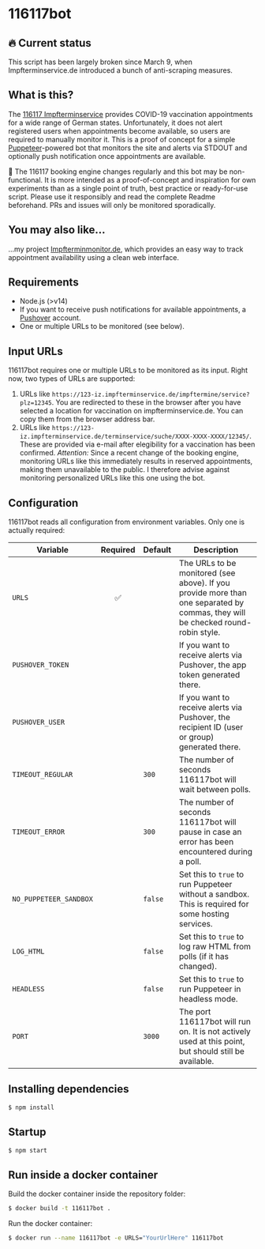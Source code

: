 # 116117bot

## 🔥 Current status

This script has been largely broken since March 9, when Impfterminservice.de introduced a bunch of anti-scraping measures.

## What is this?

The [116117 Impfterminservice](https://www.impfterminservice.de) provides COVID-19 vaccination appointments for a wide range of German states. Unfortunately, it does not alert registered users when appointments become available, so users are required to manually monitor it. This is a proof of concept for a simple [Puppeteer](https://github.com/puppeteer/puppeteer)-powered bot that monitors the site and alerts via STDOUT and optionally push notification once appointments are available.

🦠 The 116117 booking engine changes regularly and this bot may be non-functional. It is more intended as a proof-of-concept and inspiration for own experiments than as a single point of truth, best practice or ready-for-use script. Please use it responsibly and read the complete Readme beforehand. PRs and issues will only be monitored sporadically.

## You may also like…

…my project [Impfterminmonitor.de](https://www.impfterminmonitor.de), which provides an easy way to track appointment availability using a clean web interface.

## Requirements

- Node.js (>v14)
- If you want to receive push notifications for available appointments, a [Pushover](https://pushover.net) account.
- One or multiple URLs to be monitored (see below).

## Input URLs

116117bot requires one or multiple URLs to be monitored as its input. Right now, two types of URLs are supported:

1. URLs like `https://123-iz.impfterminservice.de/impftermine/service?plz=12345`. You are redirected to these in the browser after you have selected a location for vaccination on impfterminservice.de. You can copy them from the browser address bar.
2. URLs like `https://123-iz.impfterminservice.de/terminservice/suche/XXXX-XXXX-XXXX/12345/`. These are provided via e-mail after elegibility for a vaccination has been confirmed. _Attention:_ Since a recent change of the booking engine, monitoring URLs like this immediately results in reserved appointments, making them unavailable to the public. I therefore advise against monitoring personalized URLs like this one using the bot.

## Configuration

116117bot reads all configuration from environment variables. Only one is actually required:

| Variable               | Required | Default | Description                                                                                                                     |
| ---------------------- | :------: | ------- | ------------------------------------------------------------------------------------------------------------------------------- |
| `URLS`                 |    ✅    |         | The URLs to be monitored (see above). If you provide more than one separated by commas, they will be checked round-robin style. |
| `PUSHOVER_TOKEN`       |          |         | If you want to receive alerts via Pushover, the app token generated there.                                                      |
| `PUSHOVER_USER`        |          |         | If you want to receive alerts via Pushover, the recipient ID (user or group) generated there.                                   |
| `TIMEOUT_REGULAR`      |          | `300`   | The number of seconds 116117bot will wait between polls.                                                                        |
| `TIMEOUT_ERROR`        |          | `300`   | The number of seconds 116117bot will pause in case an error has been encountered during a poll.                                 |
| `NO_PUPPETEER_SANDBOX` |          | `false` | Set this to `true` to run Puppeteer without a sandbox. This is required for some hosting services.                              |
| `LOG_HTML`             |          | `false` | Set this to `true` to log raw HTML from polls (if it has changed).                                                              |
| `HEADLESS`             |          | `false` | Set this to `true` to run Puppeteer in headless mode.                                                                           |
| `PORT`                 |          | `3000`  | The port 116117bot will run on. It is not actively used at this point, but should still be available.                           |

## Installing dependencies

```sh
$ npm install
```

## Startup

```sh
$ npm start
```

## Run inside a docker container

Build the docker container inside the repository folder:

```sh
$ docker build -t 116117bot .
```

Run the docker container:

```sh
$ docker run --name 116117bot -e URLS="YourUrlHere" 116117bot
```
